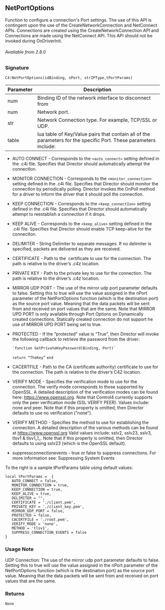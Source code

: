 ## NetPortOptions

Function to configure a connection's Port settings.  The use of this API is contingent upon the use of the CreateNetworkConnection and NetConnect APIs. Connections are created using the CreateNetworkConnection API and Connections are made using the NetConnect API. This API should not be invoked during OnDriverInit.

###### Available from 2.8.0

### Signature

`C4:NetPortOptions(idBinding, nPort, strIPType,tPortParams)`


| Parameter | Description |
| --- | --- |
| num | Binding ID of the network interface to disconnect from |
| num | Network port. |
| str | Network Connection type. For example, TCP/SSL or UDP. |
| table | lua table of Key/Value pairs that contain all of the parameters for the specific Port. These parameters include: |

- AUTO CONNECT - Corresponds to the `<auto_connect>` setting defined in the .c4i file. Specifies that Director should automatically attempt the connectIon.

- MONITOR CONNECTION - Corresponds to the `<monitor_connection>` setting defined in the .c4i file. Specifies that Director should monitor the connectIon by periodically polling. Director invokes the OnPoll method for a driver to inform the driver that it should poll the connectIon.

- KEEP CONNECTION - Corresponds to the `<keep_connectIon>` setting defined in the .c4i file. Specifies that Director should automatically attempt to reestablish a connectIon if it drops.

- KEEP ALIVE - Corresponds to the `<keep_alive>` setting defined in the .c4i file. Specifies that Director should enable TCP keep-alive for the connectIon.

- DELIMITER - String Delimiter to separate messages. If no delimiter is specified, packets are delivered as they are received.

- CERTIFICATE - Path to the  certificate to use for the connection. The path is relative to the driver’s .c4z location.

- PRIVATE KEY - Path to the private key to use for the connection. The path is relative to the driver’s .c4z location.

- MIRROR UDP PORT - The use of the mirror udp port parameter defaults to false. Setting this to true will use the value assigned in the nPort parameter of the  NetPortOptions function (which is the destination port) as the source port value. Meaning that the data packets will be sent from and received on port  values that are the same. Note that MIRROR UPD PORT is only available through Port Options on Dynamically created connections. Statically created connection do not support he use of MIRROR UPD PORT being set to true.

- PROTECTED - If the “protected” value is “True”, then Director will invoke the following callback to retrieve the password from the driver:

	  `function GetPrivateKeyPassword(Binding, Port)`
	 `return “TheKey”`
	  `end`

- CACERTFILE - Path to the CA (certificate authority) certificate to use for the connection. The path is relative to the driver’s C4Z location.

- VERIFY MODE - Specifies the verification mode to use for the connection. The verify mode corresponds to those supported by OpenSSL. A detailed description of the verification modes can be found here: https://www.openssl.org. Note that Control4 currently supports only the peer verification mode (SSL VERIFY PEER). Values include: none and peer. Note that if this property is omitted, then Director defaults to use no verification (“none”).

- VERIFY METHOD - Specifies the method to use for establishing the connection. A detailed description of the various methods can be found at https://www.openssl.org Valid values include: sslv2, sslv23, sslv3, tlsv1 &  tlsv1\_1\_. Note that if this property is omitted, then Director defaults to using sslv23 (which is the OpenSSL default).

- suppressconnectionevents - true or false to suppress connections. For more information see: Suppressing System Events

To the right is a sample tPortParams table using default values:

```
local tPortParams =  {
   AUTO_CONNECT = false,
   MONITOR_CONNECTION = true,
   KEEP_CONNECTION = true,
   KEEP_ALIVE = true,
   DELIMITER = "",
   CERTIFICATE = './client.pem',
   PRIVATE_KEY = './client_key.pem',
   MIRROR_UDP_PORT = false,
   PROTECTED = false,
   CACERTFILE = './root.pem',
   VERIFY_MODE = 'none',
   METHOD = 'tlsv1',
   SUPPRESS_CONNECTION_EVENTS = false
}
```


### Usage Note

UDP Connection: The use of the mirror udp port parameter defaults to false. Setting this to true will use the value assigned in the nPort parameter of the NetPortOptions function (which is the destination port) as the source port value. Meaning that the data packets will be sent from and received on port values that are the same.


### Returns

`None`
